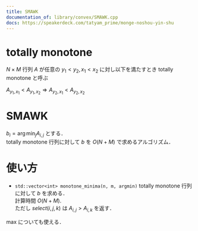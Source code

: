 ```yaml
---
title: SMAWK
documentation_of: library/convex/SMAWK.cpp
docs: https://speakerdeck.com/tatyam_prime/monge-noshou-yin-shu
---
```

# totally monotone
$N\times M$ 行列 $A$ が任意の $y_1 < y_2, x_1<x_2$ に対し以下を満たすとき totally monotone と呼ぶ

$A_{y_1,x_1} < A_{y_1,x_2} \Rightarrow A_{y_2,x_1} < A_{y_2,x_2}$
# SMAWK
$b_i = \arg\min_{j} A_{i,j}$ とする．  
totally monotone 行列に対して $b$ を $O(N+M)$ で求めるアルゴリズム．  
# 使い方
* ```std::vector<int> monotone_minima(n, m, argmin)```
totally monotone 行列に対して $b$ を求める．  
計算時間 $O(N+M)$.  
ただし $select(i,j,k)$ は $A_{i,j} > A_{i,k}$ を返す．  

max についても使える．
